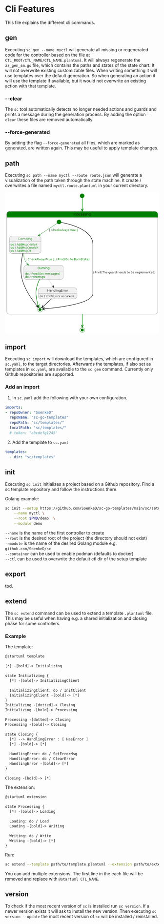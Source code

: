 # Cli Features
This file explains the different cli commands.

## gen
Executing `sc gen --name myctl` will generate 
all missing or regenerated code for the controller
based on the file at `CTL_ROOT/CTL_NAME/CTL_NAME.plantuml`.
It will always regenerate the `zz_gen_sm.go` file, 
which contains the paths and states of the state chart. 
It will not overwrite existing customizable files. 
When writing something it will use templates over the default generation.
So when generating an action it will use the template if available,
but it would not overwrite an existing action with that template.  

### --clear
The `sc` tool automatically detects no longer needed actions and guards
and prints a message during the generation process.
By adding the option `--clear` these files are removed automatically.

### --force-generated
By adding the flag `--force-generated` all files,
which are marked as generated,
are written again.
This may be useful to apply template changes.

## path
Executing `sc path --name myctl --route route.json` will generate
a visualization of the path taken through the state machine. 
It create / overwrites a file named `myctl.route.plantuml` 
in your current directory. 

![Example output](imgs/feature_log_example.png)


## import
Executing `sc import` will download the templates,
which are configured in `sc.yaml`,
to the target directories.
Afterwards the templates,
if also set as templates in `sc.yaml`,
are available to the `sc gen` command.
Currently only Github repositories are supported. 

### Add an import
1. In `sc.yaml` add the following with your own configuration.
```yaml
imports:
- repoOwner: "SoenkeD"
  repoName: "sc-go-templates"
  repoPath: "sc/templates/"
  localPath: "sc/templates/"
  # token: "abcdefg1245"
```

2. Add the template to `sc.yaml`
```yaml
templates:
  - dir: "sc/templates"
```
## init
Executing `sc init` initializes a project
based on a Github repository.
Find a sc template repository and
follow the instructions there. 

Golang example:
```bash
sc init --setup https://github.com/SoenkeD/sc-go-templates/main/sc/setup \
	--name myctl \
	--root $PWD/demo  \
	--module demo
```
`--name` is the name of the first controller to create \
`--root` is the desired root of the project (the directory should not exist) \
`--module` is the name of the desired Golang module e.g. `github.com/SoenkeD/sc` \
`--container` can be used to enable podman (defaults to docker) \
`--ctl` can be used to overwrite the default ctl dir of the setup template

## export
tbd.

## extend
The `sc extend` command can be used to extend a template `.plantuml` file.
This may be useful when having e.g. a shared initialization and closing phase
for some controllers. 

### Example
The template:
```
@startuml template

[*] -[bold]-> Initializing

state Initializing {
  [*] -[bold]-> InitializingClient

  InitializingClient: do / InitClient
  InitializingClient -[bold]-> [*]
}
Initializing -[dotted]-> Closing
Initializing -[bold]-> Processing

Processing -[dotted]-> Closing
Processing -[bold]-> Closing

state Closing {
  [*] --> HandlingError : [ HasError ]
  [*] -[bold]-> [*]

  HandlingError: do / SetErrorMsg
  HandlingError: do / ClearError
  HandlingError -[bold]-> [*]
}

Closing -[bold]-> [*]
```

The extension:
```
@startuml extension

state Processing {
  [*] -[bold]-> Loading

  Loading: do / Load
  Loading -[bold]-> Writing

  Writing: do / Write
  Writing -[bold]-> [*]
}
```

Run:
```bash
sc extend --template path/to/template.plantuml --extension path/to/extension
```
You can add multiple extensions. 
The first line in the each file will be removed and 
replace with `@startuml CTL_NAME`.

## version
To check if the most recent version of `sc` is installed
run `sc version`.
If a newer version exists it will ask to install the new version.
Then executing `sc version --update` the most recent version of `sc`
will be installed / reinstalled. 